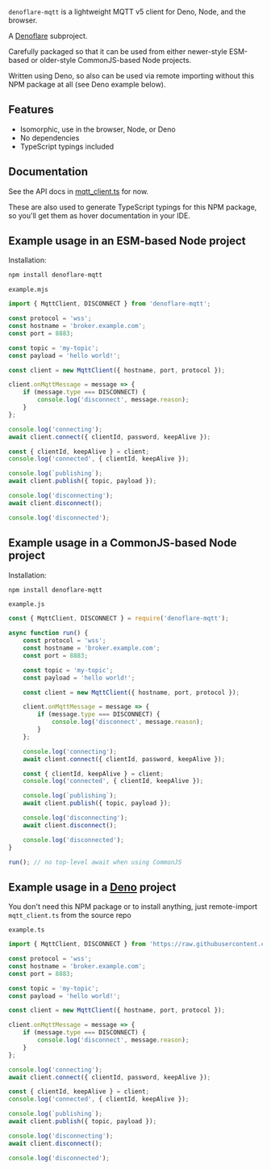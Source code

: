 `denoflare-mqtt` is a lightweight MQTT v5 client for Deno, Node, and the browser.

A [Denoflare](https://denoflare.dev) subproject.

Carefully packaged so that it can be used from either newer-style ESM-based or older-style CommonJS-based Node projects.

Written using Deno, so also can be used via remote importing without this NPM package at all (see Deno example below).

## Features
- Isomorphic, use in the browser, Node, or Deno
- No dependencies
- TypeScript typings included

## Documentation
See the API docs in [mqtt_client.ts](https://github.com/skymethod/denoflare/blob/master/common/mqtt/mqtt_client.ts) for now. 

These are also used to generate TypeScript typings for this NPM package, so you'll get them as hover documentation in your IDE.

## Example usage in an ESM-based Node project

Installation:
```sh
npm install denoflare-mqtt
```

`example.mjs`
```js
import { MqttClient, DISCONNECT } from 'denoflare-mqtt';

const protocol = 'wss';
const hostname = 'broker.example.com';
const port = 8883;

const topic = 'my-topic';
const payload = 'hello world!';

const client = new MqttClient({ hostname, port, protocol });

client.onMqttMessage = message => {
    if (message.type === DISCONNECT) {
        console.log('disconnect', message.reason);
    }
};

console.log('connecting');
await client.connect({ clientId, password, keepAlive });

const { clientId, keepAlive } = client;
console.log('connected', { clientId, keepAlive });

console.log(`publishing`);
await client.publish({ topic, payload });

console.log('disconnecting');
await client.disconnect();

console.log('disconnected');
```

## Example usage in a CommonJS-based Node project

Installation:
```sh
npm install denoflare-mqtt
```

`example.js`
```js
const { MqttClient, DISCONNECT } = require('denoflare-mqtt');

async function run() {
    const protocol = 'wss';
    const hostname = 'broker.example.com';
    const port = 8883;

    const topic = 'my-topic';
    const payload = 'hello world!';

    const client = new MqttClient({ hostname, port, protocol });

    client.onMqttMessage = message => {
        if (message.type === DISCONNECT) {
            console.log('disconnect', message.reason);
        }
    };

    console.log('connecting');
    await client.connect({ clientId, password, keepAlive });

    const { clientId, keepAlive } = client;
    console.log('connected', { clientId, keepAlive });

    console.log(`publishing`);
    await client.publish({ topic, payload });

    console.log('disconnecting');
    await client.disconnect();

    console.log('disconnected');
}

run(); // no top-level await when using CommonJS

```

## Example usage in a [Deno](https://deno.land) project
You don't need this NPM package or to install anything, just remote-import `mqtt_client.ts` from the source repo

`example.ts`
```ts
import { MqttClient, DISCONNECT } from 'https://raw.githubusercontent.com/skymethod/denoflare/TODO/common/mqtt/mod_deno.ts';

const protocol = 'wss';
const hostname = 'broker.example.com';
const port = 8883;

const topic = 'my-topic';
const payload = 'hello world!';

const client = new MqttClient({ hostname, port, protocol });

client.onMqttMessage = message => {
    if (message.type === DISCONNECT) {
        console.log('disconnect', message.reason);
    }
};

console.log('connecting');
await client.connect({ clientId, password, keepAlive });

const { clientId, keepAlive } = client;
console.log('connected', { clientId, keepAlive });

console.log(`publishing`);
await client.publish({ topic, payload });

console.log('disconnecting');
await client.disconnect();

console.log('disconnected');
```

